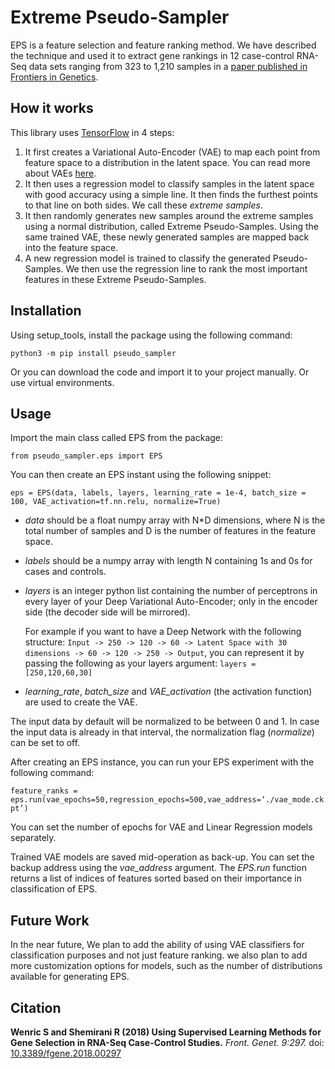 # Extreme Pseudo-Sampler
EPS is a feature selection and feature ranking method. 
We have described the technique and used it to extract gene rankings in 12 case-control RNA-Seq data sets ranging from 323 to 1,210 samples in a [paper published in Frontiers in Genetics](https://www.frontiersin.org/articles/10.3389/fgene.2018.00297/full). 

## How it works
This library uses [TensorFlow](https://www.tensorflow.org/) in 4 steps: 
1. It first creates a Variational Auto-Encoder (VAE) to map each point from feature space to a distribution in the latent space. You can read more about VAEs [here](https://arxiv.org/abs/1312.6114).
2. It then uses a regression model to classify samples in the latent space with good accuracy using a simple line. It then finds the furthest points to that line on both sides. We call these *extreme samples*. 
3. It then randomly generates new samples around the extreme samples using a normal distribution, called Extreme Pseudo-Samples. Using the same trained VAE, these newly generated samples are mapped back into the feature space. 
4. A new regression model is trained to classify the generated Pseudo-Samples. We then use the regression line to rank the most important features in these Extreme Pseudo-Samples. 

## Installation
Using setup_tools, install the package using the following command:

`python3 -m pip install pseudo_sampler`

Or you can download the code and import it to your project manually. Or use virtual environments.

## Usage
Import the main class called EPS from the package:

`from pseudo_sampler.eps import EPS`

You can then create an EPS instant using the following snippet:

`eps = EPS(data, labels, layers, learning_rate = 1e-4, batch_size = 100, VAE_activation=tf.nn.relu, normalize=True) `

- *data* should be a float numpy array with N\*D dimensions, where N is the total number of samples and D is the number of features in the feature space. 
- *labels* should be a numpy array with length N containing 1s and 0s for cases and controls. 
- *layers* is an integer python list containing the number of perceptrons in every layer of your Deep Variational Auto-Encoder; only in the encoder side (the decoder side will be mirrored).

   For example if you want to have a Deep Network with the following structure:
`Input -> 250 -> 120 -> 60 -> Latent Space with 30 dimensions -> 60 -> 120 -> 250 -> Output`, you can represent it by passing the following as your layers argument: `layers = [250,120,60,30]`

- *learning_rate*, *batch_size* and *VAE_activation* (the activation function) are used to create the VAE. 

The input data by default will be normalized to be between 0 and 1. In case the input data is already in that interval, the normalization flag (*normalize*) can be set to off. 

After creating an EPS instance, you can run your EPS experiment with the following command:

`feature_ranks = eps.run(vae_epochs=50,regression_epochs=500,vae_address=‘./vae_mode.ckpt’)`

You can set the number of epochs for VAE and Linear Regression models separately. 

Trained VAE models are saved mid-operation as back-up. 
You can set the backup address using the *vae_address* argument.
The *EPS.run* function returns a list of indices of features sorted based on their importance in classification of EPS.

## Future Work
In the near future, We plan to add the ability of using VAE classifiers for classification purposes and not just feature ranking. we also plan to add more customization options for models, such as the number of distributions available for generating EPS. 

## Citation

**Wenric S and Shemirani R (2018) Using Supervised Learning Methods for Gene Selection in RNA-Seq Case-Control Studies.** *Front. Genet. 9:297.* doi: [10.3389/fgene.2018.00297](https://doi.org/10.3389/fgene.2018.00297)